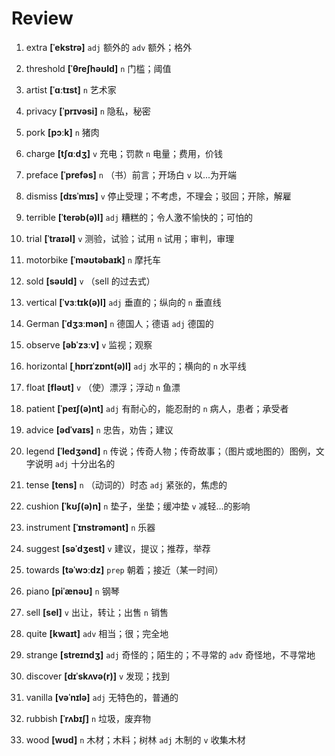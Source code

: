 # Review
1. extra **[ˈekstrə]** `adj` 额外的 `adv` 额外；格外

2. threshold **[ˈθreʃhəʊld]** `n` 门槛；阈值

3. artist **[ˈɑːtɪst]** `n` 艺术家

4. privacy **[ˈprɪvəsi]** `n` 隐私，秘密

5. pork **[pɔːk]** `n` 猪肉

6. charge **[tʃɑːdʒ]** `v` 充电；罚款 `n` 电量；费用，价钱

7. preface **[ˈprefəs]** `n` （书）前言；开场白 `v` 以...为开端

8. dismiss **[dɪsˈmɪs]** `v` 停止受理；不考虑，不理会；驳回；开除，解雇

9. terrible **[ˈterəb(ə)l]** `adj` 糟糕的；令人激不愉快的；可怕的

10. trial **[ˈtraɪəl]** `v` 测验，试验；试用 `n` 试用；审判，审理

11. motorbike **[ˈməʊtəbaɪk]** `n` 摩托车

12. sold **[səʊld]** `v` （sell 的过去式）

13. vertical **[ˈvɜːtɪk(ə)l]** `adj` 垂直的；纵向的 `n` 垂直线

14. German **[ˈdʒɜːmən]** `n` 德国人；德语 `adj` 德国的

15. observe **[əbˈzɜːv]** `v` 监视；观察

16. horizontal **[ˌhɒrɪˈzɒnt(ə)l]** `adj` 水平的；横向的 `n` 水平线

17. float **[fləʊt]** `v` （使）漂浮；浮动 `n` 鱼漂

18. patient **[ˈpeɪʃ(ə)nt]** `adj` 有耐心的，能忍耐的 `n` 病人，患者；承受者

19. advice **[ədˈvaɪs]** `n` 忠告，劝告；建议

20. legend **[ˈledʒənd]** `n` 传说；传奇人物；传奇故事；（图片或地图的）图例，文字说明 `adj` 十分出名的

21. tense **[tens]** `n` （动词的）时态 `adj` 紧张的，焦虑的

22. cushion **[ˈkʊʃ(ə)n]** `n` 垫子，坐垫；缓冲垫 `v` 减轻...的影响

23. instrument **[ˈɪnstrəmənt]** `n` 乐器

24. suggest **[səˈdʒest]** `v` 建议，提议；推荐，举荐

25. towards **[təˈwɔːdz]** `prep` 朝着；接近（某一时间）

26. piano **[piˈænəʊ]** `n` 钢琴

27. sell **[sel]** `v` 出让，转让；出售 `n` 销售

28. quite **[kwaɪt]** `adv` 相当；很；完全地

29. strange **[streɪndʒ]** `adj` 奇怪的；陌生的；不寻常的 `adv` 奇怪地，不寻常地

30. discover **[dɪˈskʌvə(r)]** `v` 发现；找到

31. vanilla **[vəˈnɪlə]** `adj` 无特色的，普通的

32. rubbish **[ˈrʌbɪʃ]** `n` 垃圾，废弃物

33. wood **[wʊd]** `n` 木材；木料；树林 `adj` 木制的 `v` 收集木材

